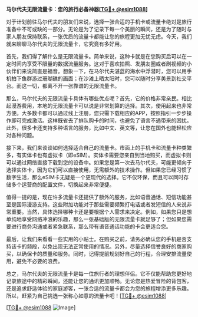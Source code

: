 **马尔代夫无限流量卡：您的旅行必备神器[[TG💪+ @esim1088](https://t.me/s/esim1088)]**

对于计划前往马尔代夫的朋友们来说，选择一张合适的手机卡或流量卡绝对是旅行准备中不可或缺的一部分。无论是为了记录下每一个美丽的瞬间，还是为了随时与家人朋友保持联系，一张优质的流量卡都能让您的旅程更加无忧无虑。今天，我们就来聊聊马尔代夫的无限流量卡，它究竟有多好用。

首先，我们得了解什么是无限流量卡。简单来说，这种卡就是在您购买后可以在一定时间内享受不限量的数据流量服务。这对于喜欢拍照、发朋友圈或者刷视频的小伙伴们来说简直是福音。想象一下，在马尔代夫湛蓝的海水中浮潜时，您可以用手机拍下鱼群游过珊瑚礁的画面；在沙滩上晒太阳时，您可以随时分享美景到社交平台。而这一切，都离不开一张靠谱的无限流量卡。

那么，马尔代夫的无限流量卡具体有哪些优点呢？首先，它的价格非常亲民。相比起漫游费用，本地的无限流量卡可以说是非常划算的选择。其次，使用起来也非常方便。大多数卡都可以通过线上注册，您只需下载相应的APP，按照指引一步步操作即可完成激活。这样既省去了排队购卡的时间，也避免了语言不通带来的困扰。此外，很多卡还支持多种语言的服务，比如中文、英文等，让您在国外也能轻松应对各种问题。

接下来，我们来谈谈如何选择适合自己的流量卡。市面上的手机卡和流量卡种类繁多，有实体卡也有虚拟卡（即eSIM）。实体卡需要您亲自到当地购买，而虚拟卡则可以通过网络直接下载到您的设备中。如果您是第一次去马尔代夫，可能更倾向于选择实体卡，因为它们可以直接使用，无需额外的技术操作。但如果您已经习惯了数字生活，那么eSIM卡无疑是一个更现代的选择。它不仅环保，而且可以同时存储多个运营商的配置文件，切换起来非常便捷。

值得一提的是，现在许多流量卡还提供了额外的服务，比如语音通话、短信功能甚至是国际漫游支持。这些附加功能对于那些需要频繁打电话或者发短信的人来说非常重要。当然，具体选择哪种卡还是要根据个人需求来决定。例如，如果您只是想单纯地享受网络冲浪的乐趣，那么一张基础版的无限流量卡就足够了；但如果您需要进行商务沟通或者紧急联系，那么带有语音通话功能的卡会更适合您。

最后，让我们来看看一些实用的小贴士。在购买之前，请务必确认您的手机是否支持该卡的频段，以免出现无法正常使用的情况。另外，尽量选择信誉良好的商家购买，以确保卡的质量和服务。同时，记得提前规划好自己的行程，合理安排流量使用，避免不必要的浪费。

总之，马尔代夫的无限流量卡是每一位旅行者的理想伴侣。它不仅能帮助您更好地记录旅途中的精彩瞬间，还能让您的通讯更加顺畅。无论您是热爱冒险的背包客，还是追求舒适体验的家庭游客，一张合适的流量卡都会为您的旅程增添更多乐趣。所以，赶紧为自己挑选一张称心如意的流量卡吧！[[TG💪+ @esim1088](https://t.me/s/esim1088)]

[[TG💪+ @esim1088](https://t.me/s/esim1088) ![Image](https://i.postimg.cc/4NQfJmqS/Snipaste-2025-05-13-00-14-12.png)]